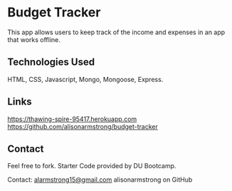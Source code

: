 # Budget Tracker

This app allows users to keep track of the income and expenses in an app that works offline. 

## Technologies Used

HTML, CSS, Javascript, Mongo, Mongoose, Express. 

## Links

https://thawing-spire-95417.herokuapp.com
https://github.com/alisonarmstrong/budget-tracker

## Contact

Feel free to fork. 
Starter Code provided by DU Bootcamp.

Contact: 
alarmstrong15@gmail.com 
alisonarmstrong on GitHub